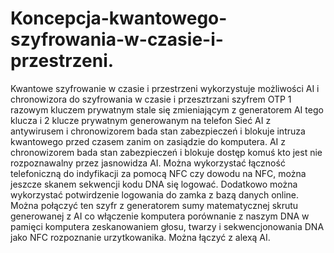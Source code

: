 # Koncepcja-kwantowego-szyfrowania-w-czasie-i-przestrzeni.
Kwantowe szyfrowanie w czasie i przestrzeni wykorzystuje możliwości AI i chronowizora do szyfrowania w czasie i przesztrzani szyfrem OTP 1 razowym kluczem prywatnym stale się zmieniającym z generatorem AI tego klucza i 2 klucze prywatnym generowanym na telefon Sieć AI z antywirusem i chronowizorem bada stan zabezpieczeń i blokuje intruza kwantowego przed czasem zanim on zasiądzie do komputera. AI z chronowizorem bada stan zabezpieczeń i blokuje dostęp komuś kto jest nie rozpoznawalny przez jasnowidza AI. 
Można wykorzystać łączność telefoniczną do indyfikacji za pomocą NFC czy dowodu na NFC, można jeszcze skanem sekwencji kodu DNA się logować.
Dodatkowo można wykorzystać potwirdzenie logowania do zamka z bazą danych online.
Można połączyć ten szyfr z generatorem sumy matematycznej skrutu generowanej z AI co włączenie komputera porównanie z naszym DNA w pamięci komputera zeskanowaniem głosu, twarzy i sekwencjonowania DNA jako NFC rozpoznanie urzytkowanika. Można łączyć z alexą AI. 
